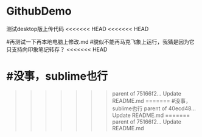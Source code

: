 # GithubDemo
测试desktop版上传代码
<<<<<<< HEAD
<<<<<<< HEAD

#再测试一下再本地电脑上修改.md
#貌似不能再马克飞象上运行，我猜是因为它只支持向印象笔记转存？
<<<<<<< HEAD


#没事，sublime也行
=======
>>>>>>> parent of 75166f2... Update README.md
=======
#没事，sublime也行
>>>>>>> parent of 40ecd48... Update README.md
=======
>>>>>>> parent of 75166f2... Update README.md
